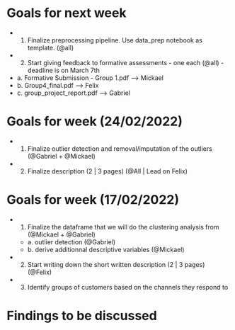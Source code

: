 # Goals for next week

* 1. Finalize preprocessing pipeline. Use data_prep notebook as template. (@all)
* 2. Start giving feedback to formative assessments - one each (@all) - deadline is on March 7th
 * a. Formative Submission - Group 1.pdf --> Mickael
 * b. Group4_final.pdf --> Felix
 * c. group_project_report.pdf --> Gabriel

# Goals for week (24/02/2022)

* 1. Finalize outlier detection and removal/imputation of the outliers (@Gabriel + @Mickael)
* 2. Finalize description (2 | 3 pages) (@All | Lead on Felix)

# Goals for week (17/02/2022)

* 1. Finalize the dataframe that we will do the clustering analysis from (@Mickael + @Gabriel)
  * a. outlier detection (@Gabriel)
  * b. derive additionnal descriptive variables (@Mickael)
* 2. Start writing down the short written description (2 | 3 pages) (@Felix)
* 3. Identify groups of customers based on the channels they respond to 

# Findings to be discussed
